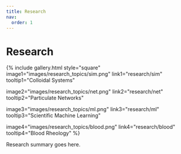 ```yaml
---
title: Research
nav:
  order: 1
---
```


# <i class="fas research"></i>Research

{% include gallery.html style="square"
  image1="images/research_topics/sim.png"
  link1="research/sim"
  tooltip1="Colloidal Systems"

  image2="images/research_topics/net.png"
  link2="research/net"
  tooltip2="Particulate Networks"

  image3="images/research_topics/ml.png"
  link3="research/ml"
  tooltip3="Scientific Machine Learning"

  image4="images/research_topics/blood.png"
  link4="research/blood"
  tooltip4="Blood Rheology"
   %}

Research summary goes here.